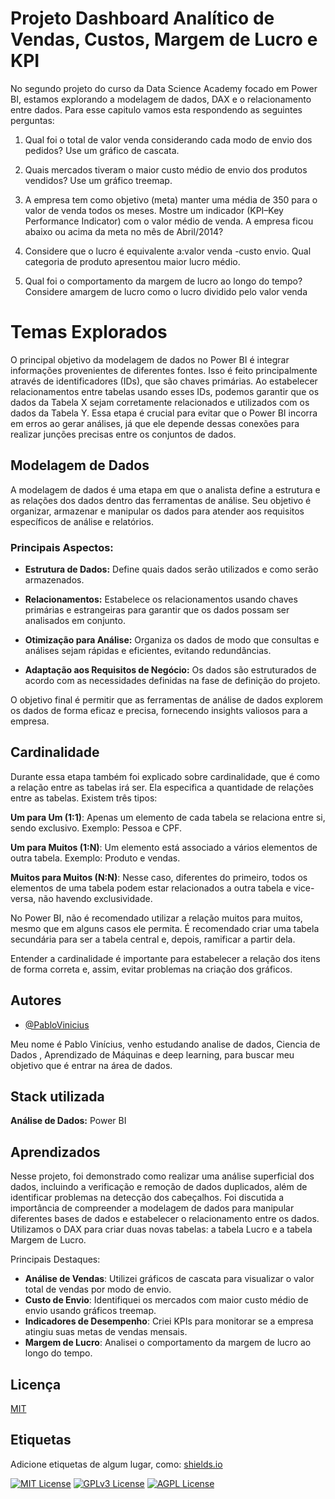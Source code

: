 
# Projeto Dashboard Analítico de Vendas, Custos, Margem de Lucro e KPI

No segundo projeto do curso da Data Science Academy focado em Power BI, estamos explorando a modelagem de dados, DAX e o relacionamento entre dados. Para esse capitulo vamos esta respondendo as seguintes perguntas:

1.  Qual foi o total de valor venda considerando cada modo de envio dos pedidos? Use um gráfico de cascata.

2.  Quais mercados tiveram o maior custo médio de envio dos produtos vendidos? Use um gráfico treemap.

3. A empresa tem como objetivo (meta) manter uma média de 350 para o valor de venda todos os meses. Mostre um indicador (KPI–Key Performance Indicator) com o valor médio de venda. A empresa ficou abaixo ou acima da meta no mês de Abril/2014?

4. Considere que o lucro é equivalente a:valor venda -custo envio. Qual categoria de produto apresentou maior lucro médio.

5. Qual foi o comportamento da margem de lucro ao longo do tempo? Considere amargem de lucro como o lucro dividido pelo valor venda

# Temas Explorados

O principal objetivo da modelagem de dados no Power BI é integrar informações provenientes de diferentes fontes. Isso é feito principalmente através de identificadores (IDs), que são chaves primárias. Ao estabelecer relacionamentos entre tabelas usando esses IDs, podemos garantir que os dados da Tabela X sejam corretamente relacionados e utilizados com os dados da Tabela Y. Essa etapa é crucial para evitar que o Power BI incorra em erros ao gerar análises, já que ele depende dessas conexões para realizar junções precisas entre os conjuntos de dados.

## Modelagem de Dados

A modelagem de dados é uma etapa em que o analista define a estrutura e as relações dos dados dentro das ferramentas de análise. Seu objetivo é organizar, armazenar e manipular os dados para atender aos requisitos específicos de análise e relatórios.

### Principais Aspectos:

- **Estrutura de Dados:** Define quais dados serão utilizados e como serão armazenados.

- **Relacionamentos:** Estabelece os relacionamentos usando chaves primárias e estrangeiras para garantir que os dados possam ser analisados em conjunto.

- **Otimização para Análise:** Organiza os dados de modo que consultas e análises sejam rápidas e eficientes, evitando redundâncias.

- **Adaptação aos Requisitos de Negócio:** Os dados são estruturados de acordo com as necessidades definidas na fase de definição do projeto.

O objetivo final é permitir que as ferramentas de análise de dados explorem os dados de forma eficaz e precisa, fornecendo insights valiosos para a empresa.

## Cardinalidade

Durante essa etapa também foi explicado sobre cardinalidade, que é como a relação entre as tabelas irá ser. Ela especifica a quantidade de relações entre as tabelas. Existem três tipos:

**Um para Um (1:1)**: Apenas um elemento de cada tabela se relaciona entre si, sendo exclusivo. Exemplo: Pessoa e CPF.

**Um para Muitos (1:N)**: Um elemento está associado a vários elementos de outra tabela. Exemplo: Produto e vendas.

**Muitos para Muitos (N:N)**: Nesse caso, diferentes do primeiro, todos os elementos de uma tabela podem estar relacionados a outra tabela e vice-versa, não havendo exclusividade.

No Power BI, não é recomendado utilizar a relação muitos para muitos, mesmo que em alguns casos ele permita. É recomendado criar uma tabela secundária para ser a tabela central e, depois, ramificar a partir dela.

Entender a cardinalidade é importante para estabelecer a relação dos itens de forma correta e, assim, evitar problemas na criação dos gráficos.


## Autores

- [@PabloVinicius](https://www.github.com/PabloViniciusSS)

Meu nome é Pablo Vinícius, venho estudando analise de dados, Ciencia de Dados , Aprendizado de Máquinas e deep learning, para buscar meu objetivo que é entrar na área de dados.
## Stack utilizada

**Análise de Dados:** Power BI
## Aprendizados

Nesse projeto, foi demonstrado como realizar uma análise superficial dos dados, incluindo a verificação e remoção de dados duplicados, além de identificar problemas na detecção dos cabeçalhos. Foi discutida a importância de compreender a modelagem de dados para manipular diferentes bases de dados e estabelecer o relacionamento entre os dados. Utilizamos o DAX para criar duas novas tabelas: a tabela Lucro e a tabela Margem de Lucro.

Principais Destaques:

- **Análise de Vendas**: Utilizei gráficos de cascata para visualizar o valor total de vendas por modo de envio.
- **Custo de Envio**: Identifiquei os mercados com maior custo médio de envio usando gráficos treemap.
- **Indicadores de Desempenho**: Criei KPIs para monitorar se a empresa atingiu suas metas de vendas mensais.
- **Margem de Lucro**: Analisei o comportamento da margem de lucro ao longo do tempo.

## Licença

[MIT](https://choosealicense.com/licenses/mit/)


## Etiquetas

Adicione etiquetas de algum lugar, como: [shields.io](https://shields.io/)

[![MIT License](https://img.shields.io/badge/License-MIT-green.svg)](https://choosealicense.com/licenses/mit/)
[![GPLv3 License](https://img.shields.io/badge/License-GPL%20v3-yellow.svg)](https://opensource.org/licenses/)
[![AGPL License](https://img.shields.io/badge/license-AGPL-blue.svg)](http://www.gnu.org/licenses/agpl-3.0)

